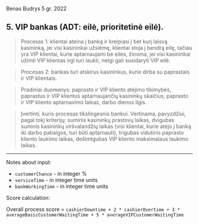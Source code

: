 Benas Budrys 5 gr. 2022

## 5. VIP bankas (ADT: eilė, prioritetinė eilė).

> Procesas 1: klientai ateina į banką ir kreipiasi į bet kurį laisvą kasininką, jei visi kasininkai užsiėmę, klientai stoja į bendrą eilę, tačiau yra VIP klientai, kurie aptarnaujami be eilės, žinoma, jei visi kasininkai užimti VIP klientas irgi turi laukti, netgi gali susidaryti VIP eilė.

> Procesas 2: bankas turi atskirus kasininkus, kurie dirba su paprastais ir VIP klientais.

> Pradiniai duomenys: paprasto ir VIP kliento atėjimo tikimybės, paprastus ir VIP klientus aptarnaujančių kasininkų skaičius, paprasto ir VIP kliento aptarnavimo laikas, darbo dienos ilgis.

> Įvertinti, kuris procesas tikslingesnis bankui. Vertinama, pavyzdžiui, pagal tokį kriterijų: suminis kasininkų prastovų laikas, dvigubas suminis kasininkų viršvalandžių laikas (visi klientai, kurie atėjo į banką iki darbo pabaigos, turi būti aptarnauti), trigubas vidutinis paprasto kliento laukimo laikas, dešimtgubas VIP kliento maksimalaus laukimo laikas.

---

Notes about input:

- `customerChance` - in integer %
- `serviceTime` - in integer time units
- `bankWorkingTime` - in integer time units

Score calculation:

Overall process score = `cashierDowntime + 2 * cashierOvertime + 3 * averageBasicCustomerWaitingTime + 5 * averageVIPCustomerWaitingTime`
